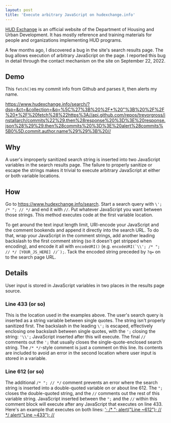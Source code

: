 ```yaml
---
layout: post
title: 'Execute arbitrary JavaScript on hudexchange.info'
---
```

[HUD Exchange](https://www.hudexchange.info/) is an official website of the Department of Housing and Urban Development. It has mostly reference and training materials for people and organizations implementing HUD programs. 

A few months ago, I discovered a bug in the site's search results page. The bug allows execution of arbitrary JavaScript on the page. I reported this bug in detail through the contact mechanism on the site on September 22, 2022.

## Demo
This `fetch()`es my commit info from Github and parses it, then alerts my name.

<https://www.hudexchange.info/search/?dsp=&ct=&collection=&q=%5C%27%3B%20%2F*%20"%3B%20%2F%2F%20*%2F%20fetch%28%22https%3A//api.github.com/repos/trevorgross/installarch/commits%22%29.then%28response%20%3D%3E%20response.json%28%29%29.then%28commits%20%3D%3E%20alert%28commits%5B0%5D.commit.author.name%29%29%3B%20//>

## Why
A user's improperly sanitized search string is inserted into two JavaScript variables in the search results page. The failure to properly sanitize or escape the strings makes it trivial to execute arbitrary JavaScript at either or both variable locations.

## How
Go to <https://www.hudexchange.info/search>. Start a search query with `\'; /* "; // */` and end it with `//`. Put whatever JavaScript you want between those strings. This method executes code at the first variable location.

To get around the text input length limit, URI-encode your JavaScript and the comment bookends and append it directly into the search URL. To do that, wrap your JavaScript in the comment strings, add another leading backslash to the first comment string (so it doesn't get stripped when encoding), and encode it all with `encodeURI()` (e.g. ``encodeURI(`\\'; /* "; // */ [YOUR_JS_HERE] //`);``. Tack the encoded string preceded by `?q=` on to the search page URL.

## Details
User input is stored in JavaScript variables in two places in the results page source.

### Line 433 (or so)
This is the location used in the examples above. The user's search query is inserted as a string variable between single quotes. The string isn't properly sanitized first. The backslash in the leading `\';` is escaped, effectively enclosing one backslash between single quotes, with the `';` closing the string: `'\\';` JavaScript inserted after this will execute. The final `//` comments out the `';` that usually closes the single-quote-enclosed search string. The `/* */`-style comment is just a comment on this line. Its contents are included to avoid an error in the second location where user input is stored in a variable.

### Line 612 (or so)
The additional `/* "; // */` comment prevents an error where the search string is inserted into a double-quoted variable on or about line 612. The `";` closes the double-quoted string, and the `//` comments out the rest of this variable string. JavaScript inserted between the `";` and the `//` within this comment block will execute after any JavaScript that executes on line 433. Here's an example that executes on both lines: [\'; /* "; alert("Line ~612"); // \*/ alert("Line ~433"); //](https://www.hudexchange.info/search/?q=%5C';%20/*%20%22;%20alert(%22Line%20~612%22);%20//%20*/%20alert(%22Line%20~433%22);%20//)
